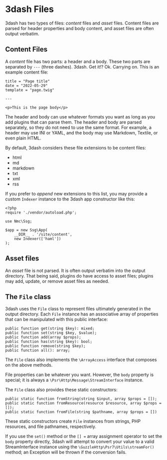 # 3dash Files

3dash has two types of files: _content_ files and _asset_ files.
Content files are parsed for header properties and body content,
and asset files are often output verbatim.

## Content Files

A _content_ file has two parts: a header and a body. These two parts are 
separated by `---` (three dashes). 3dash. Get it!? Ok. Carrying on. This is 
an example content file:

```
title = "Page title"
date = "2022-05-29"
template = "page.twig"

---

<p>This is the page body</p>
```

The header and body can use whatever formats you want as long as you add plugins 
that can parse them. The header and body are parsed separately, so they do not 
need to use the same format. For example, a header may use INI or YAML, and the 
body may use Markdown, Textile, or even plain HTML.

By default, 3dash considers these file extensions to be content files:

* html
* md
* markdown
* txt
* xml
* rss

If you prefer to _append_ new extensions to this list, you may provide a
custom `Indexer` instance to the 3dash app constructor like this:

```
<?php
require './vendor/autoload.php';

use Nmc\Ssg;

$app = new Ssg\App(
    __DIR__ . '/site/content',
    new Indexer(['haml'])
);
```

## Asset files

An _asset_ file is not parsed. It is often output verbatim into the output directory. 
That being said, plugins do have access to asset files; plugins may add, update, or 
remove asset files as needed.

## The `File` class

3dash uses the `File` class to represent files ultimately generated in the output
directory. Each `File` instance has an associative array of properties
that can be manipulated with this public interface:

```
public function get(string $key): mixed;
public function set(string $key, $value);
public function add(array $props);
public function has(string $key): bool;
public function remove(string $key);
public function all(): array;
```

The `File` class also implements the `\ArrayAccess` interface
that composes on the above methods.

File properties can be whatever you want. However, the `body`
property is special; it is always a `\Psr\Http\Message\StreamInterface`
instance.

The `File` class also provides these static constructors:

```
public static function fromString(string $input, array $props = []);
public static function fromResource(resource $resource, array $props = []);
public static function fromFile(string $pathname, array $props = [])
```

These static constructors create `File` instances from strings, PHP resources,
and file pathnames, respectively.

If you use the `set()` method or the `[] =` array assignment operator to
set the `body` property directly, 3dash will attempt to convert your
value to a valid StreamInterface instance using the `\GuzzleHttp\Psr7\Utils\streamFor()`
method; an Exception will be thrown if the conversion fails.